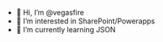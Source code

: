 - 👋 Hi, I’m @vegasfire
- 👀 I’m interested in SharePoint/Powerapps
- 🌱 I’m currently learning JSON


<!---
vegasfire/vegasfire is a ✨ special ✨ repository because its `README.md` (this file) appears on your GitHub profile.
You can click the Preview link to take a look at your changes.
--->

